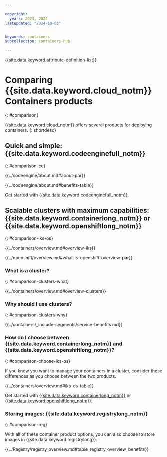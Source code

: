 ```yaml
---

copyright:
  years: 2024, 2024
lastupdated: "2024-10-03"


keywords: containers
subcollection: containers-hub

---
```



{{site.data.keyword.attribute-definition-list}}

# Comparing {{site.data.keyword.cloud_notm}} Containers products
{: #comparison}

{{site.data.keyword.cloud_notm}} offers several products for deploying containers.
{: shortdesc}



## Quick and simple: {{site.data.keyword.codeenginefull_notm}}
{: #comparison-ce}

{{../codeengine/about.md#about-par}}

{{../codeengine/about.md#benefits-table}}

[Get started with {{site.data.keyword.codeenginefull_notm}}](/docs/codeengine?topic=codeengine-getting-started).



## Scalable clusters with maximum capabilities: {{site.data.keyword.containerlong_notm}} or {{site.data.keyword.openshiftlong_notm}}
{: #comparison-iks-os}

{{../containers/overview.md#overview-iks}}

{{../openshift/overview.md#what-is-openshift-overview-par}}


### What is a cluster?
{: #comparison-clusters-what}

{{../containers/overview.md#overview-clusters}}


### Why should I use clusters?
{: #comparison-clusters-why}

{{../containers/_include-segments/service-benefits.md}}


### How do I choose between {{site.data.keyword.containerlong_notm}} and {{site.data.keyword.openshiftlong_notm}}?
{: #comparison-choose-iks-os}

If you know you want to manage your containers in a cluster, consider these differences as you choose between the two products.

{{../containers/overview.md#iks-os-table}}


Get started with [{{site.data.keyword.containerlong_notm}}](/docs/containers?topic=containers-getting-started) or [{{site.data.keyword.openshiftlong_notm}}](/docs/openshift?topic=openshift-getting-started).



### Storing images: {{site.data.keyword.registrylong_notm}}
{: #comparison-reg}

With all of these container product options, you can also choose to store images in {{site.data.keyword.registrylong}}.

{{../Registry/registry_overview.md#table_registry_overview_benefits}}
